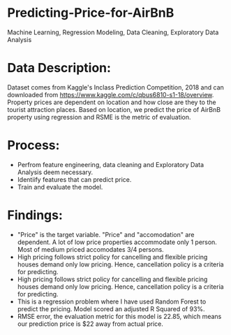 # Predicting-Price-for-AirBnB
Machine Learning, Regression Modeling, Data Cleaning, Exploratory Data Analysis

# Data Description:
Dataset comes from Kaggle's Inclass Prediction Competition, 2018 and can downloaded from https://www.kaggle.com/c/qbus6810-s1-18/overview.
Property prices are dependent on location and how close are they to the tourist attraction places. Based on location, we predict the price of AirBnB property using regression and RSME is the metric of evaluation. 

# Process:
* Perfrom feature engineering, data cleaning and Exploratory Data Analysis deem necessary.
* Identiify features that can predict price.
* Train and evaluate the model.

# Findings:
* "Price" is the target variable. "Price" and "accomodation" are dependent. A lot of low price properties accommodate only 1 person. Most of medium priced accomodates 3/4 persons. 
* High pricing follows strict policy for cancelling and flexible pricing houses demand only low pricing. Hence, cancellation policy is a criteria for predicting.
* High pricing follows strict policy for cancelling and flexible pricing houses demand only low pricing. Hence, cancellation policy is a criteria for predicting.
* This is a regression problem where I have used Random Forest to predict the pricing. Model scored an adjusted R Squared of 93%.
* RMSE error, the evaluation metric for this model is 22.85, which means our prediction price is $22 away from actual price.
